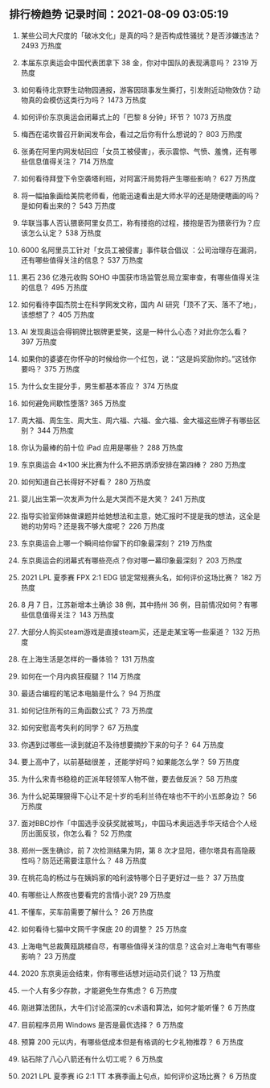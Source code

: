 
## 排行榜趋势 记录时间：2021-08-09 03:05:19
  
  1. 某些公司大尺度的「破冰文化」是真的吗？是否构成性骚扰？是否涉嫌违法？ 2493 万热度
    
  2. 本届东京奥运会中国代表团拿下 38 金，你对中国队的表现满意吗？ 2319 万热度
    
  3. 如何看待北京野生动物园通报，游客因琐事发生撕打，引发附近动物效仿？动物真的会模仿这类行为吗？ 1473 万热度
    
  4. 如何评价东京奥运会闭幕式上的「巴黎 8 分钟」环节？ 1073 万热度
    
  5. 梅西在诺坎普召开新闻发布会，看过之后你有什么想说的？ 803 万热度
    
  6. 张勇在阿里内网发帖回应「女员工被侵害」，表示震惊、气愤、羞愧，还有哪些信息值得关注？ 714 万热度
    
  7. 如何看待拜登下令空袭塔利班，对阿富汗局势将产生哪些影响？ 627 万热度
    
  8. 将一幅抽象画给美院老师看，他能迅速看出是大师水平的还是随便瞎画的吗？是如何看出来的？ 543 万热度
    
  9. 华联当事人否认猥亵阿里女员工，称有搂抱的过程，搂抱是否为猥亵行为？应该怎么认定？ 538 万热度
    
  10. 6000 名阿里员工针对「女员工被侵害」事件联合倡议 ：公司治理存在漏洞，还有哪些值得关注的信息？ 537 万热度
    
  11. 黑石 236 亿港元收购 SOHO 中国获市场监管总局立案审查，有哪些值得关注的信息？ 495 万热度
    
  12. 如何看待李国杰院士在科学网发文称，国内 AI 研究「顶不了天、落不了地」，该想想了？ 405 万热度
    
  13. AI 发现奥运会得铜牌比银牌更爱笑，这是一种什么心态？对此你怎么看？ 397 万热度
    
  14. 如果你的婆婆在你怀孕的时候给你一个红包，说：“这是妈奖励你的。”这钱你要吗？ 375 万热度
    
  15. 为什么女生提分手，男生都基本答应？ 374 万热度
    
  16. 如何避免间歇性堕落? 365 万热度
    
  17. 周大福、周生生、周大生、周六福、六福、金六福、金大福这些牌子有哪些区别？ 344 万热度
    
  18. 你认为最棒的前十位 iPad 应用是哪些？ 288 万热度
    
  19. 东京奥运会 4×100 米比赛为什么不把苏炳添安排在第四棒？ 280 万热度
    
  20. 如何知道自己长得好不好看？ 280 万热度
    
  21. 婴儿出生第一次发声为什么是大哭而不是大笑？ 241 万热度
    
  22. 指导实验室师妹做课题并给她想法和主意，她汇报时不提是我的想法，这全是她的功劳吗？还是我不够大度呢？ 226 万热度
    
  23. 东京奥运会上哪一个瞬间给你留下的印象最深刻？ 219 万热度
    
  24. 东京奥运会的闭幕式有哪些亮点？你对哪一幕印象最深刻？ 203 万热度
    
  25. 2021 LPL 夏季赛 FPX 2:1 EDG 锁定常规赛头名，如何评价这场比赛？ 182 万热度
    
  26. 8 月 7 日，江苏新增本土确诊 38 例，其中扬州 36 例，目前情况如何？有哪些信息值得关注？ 143 万热度
    
  27. 大部分人购买steam游戏是直接steam买，还是走某宝等一些渠道？ 132 万热度
    
  28. 在上海生活是怎样的一番体验？ 131 万热度
    
  29. 如何在一个月内疯狂瘦腿？ 114 万热度
    
  30. 最适合编程的笔记本电脑是什么？ 94 万热度
    
  31. 如何记住所有的三角函数公式？ 73 万热度
    
  32. 如何安慰高考失利的同学？ 67 万热度
    
  33. 你遇到过哪些一读到就迫不及待想要摘抄下来的句子？ 64 万热度
    
  34. 要上高中了，以前基础很差 ，还能学好吗？如果能怎么学？ 59 万热度
    
  35. 为什么宋青书稳稳的正派年轻领军人物不做，要去做反派？ 58 万热度
    
  36. 为什么妃英理狠得下心让不足十岁的毛利兰待在啥也不干的小五郎身边？ 56 万热度
    
  37. 面对BBC炒作「中国选手没获奖就被骂」，中国马术奥运选手华天结合个人经历出面反驳，你怎么看？ 52 万热度
    
  38. 郑州一医生确诊，前 7 次检测结果为阴，第 8 次才显阳，德尔塔具有高隐蔽性吗？防范还需要注意什么？ 48 万热度
    
  39. 在桃花岛的杨过与在姨妈家的哈利波特哪个日子更好过一些？ 37 万热度
    
  40. 有哪些让人熬夜也要看完的言情小说? 29 万热度
    
  41. 不懂车，买车前需要了解什么？ 26 万热度
    
  42. 如何看待七猫中文网千字保底 20 的调整？ 25 万热度
    
  43. 上海电气总裁黄瓯跳楼自尽，有哪些值得关注的信息？这会对上海电气有哪些影响？ 23 万热度
    
  44. 2020 东京奥运会结束，你有哪些话想对运动员们说？ 13 万热度
    
  45. 一个人有多少存款，才能避免生存焦虑？ 6 万热度
    
  46. 刚进算法团队，大牛们讨论高深的cv术语和算法，如何才能听懂？ 6 万热度
    
  47. 目前程序员用 Windows 是否是最优选择？ 6 万热度
    
  48. 预算 200 元以内，有哪些低成本但是有格调的七夕礼物推荐？ 6 万热度
    
  49. 钻石除了八心八箭还有什么切工呢？ 6 万热度
    
  50. 2021 LPL 夏季赛 iG 2:1 TT 本赛季画上句点，如何评价这场比赛？ 6 万热度
    